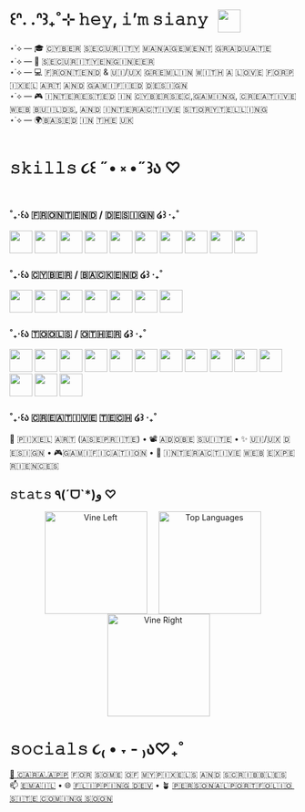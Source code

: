 #  ꒰ᐢ. .ᐢ꒱₊˚⊹  𝚑𝚎𝚢, 𝚒’𝚖 𝚜𝚒𝚊𝚗𝚢 <img src="https://media3.giphy.com/media/v1.Y2lkPTZjMDliOTUyMHNob3Ntd216N2hlbXl6YWkxY21yeGhiemJjbThxZXRyd3F5dXEzNCZlcD12MV9zdGlja2Vyc19zZWFyY2gmY3Q9cw/xd22iKsu0Wn0Q/200.gif" height="40" style="vertical-align: middle; margin-left: 10px;" />

⋆˙⟡ — 🎓 🇨​​🇾​​🇧​​🇪​​🇷​ ​🇸​​🇪​​🇨​​🇺​​🇷​​🇮​​🇹​​🇾​ ​🇲​​🇦​​🇳​​🇦​​🇬​​🇪​​🇲​​🇪​​🇳​​🇹​ 🇬🇷🇦​​🇩🇺​​🇦🇹🇪 ​​</br>
⋆˙⟡ — 🎯 ​🇸​​🇪​​🇨​​🇺​​🇷​​🇮​​🇹​​🇾​ ​​​​🇪​​🇳🇬​🇮​​🇳🇪​​🇪🇷 </br>
⋆˙⟡ — 💻 ​🇫​​🇷​​🇴​​🇳​​🇹​​🇪​​🇳​​🇩​ & ​🇺​​🇮​/​🇺​​🇽​ ​🇬​​🇷​​🇪​​🇲​​🇱​​🇮​​🇳​ ​🇼​​🇮​​🇹​​🇭​ ​🇦​ ​🇱​​🇴​​🇻​​🇪​ ​🇫​​🇴​​🇷​ ​🇵​​🇮​​🇽​​🇪​​🇱​ ​🇦​​🇷​​🇹​ ​🇦​​🇳​​🇩​ ​🇬​​🇦​​🇲​​🇮​​🇫​​🇮​​🇪​​🇩​ ​🇩​​🇪​​🇸​​🇮​​🇬​​🇳​ </br>
⋆˙⟡ — 🎮 ​🇮​​🇳​​🇹​​🇪​​🇷​​🇪​​🇸​​🇹​​🇪​​🇩​ ​🇮​​🇳​ ​🇨​​🇾​​🇧​​🇪​​🇷​​🇸​​🇪​​🇨​, ​🇬​​🇦​​🇲​​🇮​​🇳​​🇬​, ​🇨​​🇷​​🇪​​🇦​​🇹​​🇮​​🇻​​🇪​ ​🇼​​🇪​​🇧​ ​🇧​​🇺​​🇮​​🇱​​🇩​​🇸​, ​🇦​​🇳​​🇩​ ​🇮​​🇳​​🇹​​🇪​​🇷​​🇦​​🇨​​🇹​​🇮​​🇻​​🇪​ ​🇸​​🇹​​🇴​​🇷​​🇾​​🇹​​🇪​​🇱​​🇱​​🇮​​🇳​​🇬​ </br>
⋆˙⟡ — 🌍 ​🇧​​🇦​​🇸​​🇪​​🇩​ ​🇮​​🇳​ ​🇹​​🇭​​🇪​ ​🇺​​🇰​

# 𝚜𝚔𝚒𝚕𝚕𝚜 ૮꒰ ˶• ༝ •˶꒱ა ♡
### ˚₊‧꒰ა ​🇫​​🇷​​🇴​​🇳​​🇹​​🇪​​🇳​​🇩​ / ​🇩​​🇪​​🇸​​🇮​​🇬​​🇳​ ໒꒱ ‧₊˚ 
<p>
  <a href="https://react.dev/"><img src="https://skillicons.dev/icons?i=react" height="40"/></a>
  <a href="https://vitejs.dev/"><img src="https://skillicons.dev/icons?i=vite" height="40"/></a>
  <a href="https://www.typescriptlang.org/docs/"><img src="https://skillicons.dev/icons?i=ts" height="40"/></a>
  <a href="https://developer.mozilla.org/docs/Web/JavaScript"><img src="https://skillicons.dev/icons?i=js" height="40"/></a>
  <a href="https://developer.mozilla.org/docs/Web/CSS"><img src="https://skillicons.dev/icons?i=css" height="40"/></a>
  <a href="https://sass-lang.com/guide/"><img src="https://skillicons.dev/icons?i=sass" height="40"/></a>
  <a href="https://developer.mozilla.org/docs/Web/HTML"><img src="https://skillicons.dev/icons?i=html" height="40"/></a>
  <a href="https://www.figma.com/resources/learn/"><img src="https://skillicons.dev/icons?i=figma" height="40"/></a>
  <a href="https://tailwindcss.com/docs"><img src="https://skillicons.dev/icons?i=tailwind" height="40"/></a>
  <a href="https://threejs.org/docs/"><img src="https://skillicons.dev/icons?i=threejs" height="40"/></a>
</p>

### ˚₊‧꒰ა ​🇨​​🇾​​🇧​​🇪​​🇷​ / ​🇧​​🇦​​🇨​​🇰​​🇪​​🇳​​🇩​  ໒꒱ ‧₊˚
<p>
  <a href="https://docs.python.org/3/" target="_blank"><img src="https://skillicons.dev/icons?i=python" height="40"/></a>
  <a href="https://learn.microsoft.com/dotnet/csharp/" target="_blank"><img src="https://skillicons.dev/icons?i=cs" height="40"/></a>
  <a href="https://wordpress.org/support/article/wordpress-lessons/" target="_blank"><img src="https://skillicons.dev/icons?i=wordpress" height="40"/></a>
  <a href="https://www.kali.org/docs/" target="_blank"><img src="https://skillicons.dev/icons?i=kali" height="40"/></a>
  <a href="https://www.linux.org/docs/" target="_blank"><img src="https://skillicons.dev/icons?i=linux" height="40"/></a>
  <a href="https://learn.microsoft.com/powershell/" target="_blank"><img src="https://skillicons.dev/icons?i=powershell" height="40"/></a>
  <a href="https://dev.mysql.com/doc/" target="_blank"><img src="https://skillicons.dev/icons?i=mysql" height="40"/></a>
</p>

### ​˚₊‧꒰ა  🇹​​🇴​​🇴​​🇱​​🇸​ / 🇴🇹​​🇭🇪🇷​​ ​​໒꒱ ‧₊˚
<p>
  <a href="https://git-scm.com/doc" target="_blank"><img src="https://skillicons.dev/icons?i=git" height="40"/></a>
  <a href="https://docs.github.com/" target="_blank"><img src="https://skillicons.dev/icons?i=github" height="40"/></a>
  <a href="https://code.visualstudio.com/docs" target="_blank"><img src="https://skillicons.dev/icons?i=vscode" height="40"/></a>
  <a href="https://docs.npmjs.com/" target="_blank"><img src="https://skillicons.dev/icons?i=npm" height="40"/></a>
  <a href="https://docs.blender.org/manual/en/latest/" target="_blank"><img src="https://skillicons.dev/icons?i=blender" height="40"/></a>
  <a href="https://docs.replit.com/" target="_blank"><img src="https://skillicons.dev/icons?i=replit" height="40"/></a>
  <a href="https://support.discord.com/hc/en-us" target="_blank"><img src="https://skillicons.dev/icons?i=discord" height="40"/></a>
  <a href="https://helpx.adobe.com/photoshop/user-guide.html" target="_blank"><img src="https://skillicons.dev/icons?i=ps" height="40"/></a>
  <a href="https://helpx.adobe.com/xd/user-guide.html" target="_blank"><img src="https://skillicons.dev/icons?i=xd" height="40"/></a>
  <a href="https://helpx.adobe.com/premiere-pro/user-guide.html" target="_blank"><img src="https://skillicons.dev/icons?i=premiere" height="40"/></a>
  <a href="https://helpx.adobe.com/after-effects/user-guide.html" target="_blank"><img src="https://skillicons.dev/icons?i=ae" height="40"/></a>
  <a href="https://helpx.adobe.com/audition/user-guide.html" target="_blank"><img src="https://skillicons.dev/icons?i=au" height="40"/></a>
  <a href="https://unity.com/learn" target="_blank"><img src="https://skillicons.dev/icons?i=unity" height="40"/></a>
  <a href="https://yarnpkg.com/getting-started" target="_blank"><img src="https://skillicons.dev/icons?i=yarn" height="40"/></a>
</p>

### ˚₊‧꒰ა  ​🇨​​🇷​​🇪​​🇦​​🇹​​🇮​​🇻​​🇪​ ​🇹​​🇪​​🇨​​🇭​ ໒꒱ ‧₊˚ 
🎨 🇵​​🇮​​🇽​​🇪​​🇱​ ​🇦​​🇷​​🇹​ (🇦​​🇸​​🇪​​🇵​​🇷​​🇮​​🇹​​🇪​) •   📽️ ​🇦​​🇩​​🇴​​🇧​​🇪​ ​🇸​​🇺​​🇮​​🇹​​🇪​ •   ✨ ​🇺​​🇮​/​🇺​​🇽​ ​🇩​​🇪​​🇸​​🇮​​🇬​​🇳​ •  🎮 ​🇬​​🇦​​🇲​​🇮​​🇫​​🇮​​🇨​​🇦​​🇹​​🇮​​🇴​​🇳​ •  💫 ​🇮​​🇳​​🇹​​🇪​​🇷​​🇦​​🇨​​🇹​​🇮​​🇻​​🇪​ ​🇼​​🇪​​🇧​ ​🇪​​🇽​​🇵​​🇪​​🇷​​🇮​​🇪​​🇳​​🇨​​🇪​​🇸​

## 𝚜𝚝𝚊𝚝𝚜 ٩(ˊᗜˋ*)و ♡  

<p align="center">
  <img 
    src="https://media2.giphy.com/media/v1.Y2lkPTZjMDliOTUyNnc4N3Z4NGhucnlsNDIwZGU5ZGpuaDI1ZTVzOXE5ZHo3eXNiZzk4YSZlcD12MV9zdGlja2Vyc19zZWFyY2gmY3Q9cw/QJfZLi0d2FovlP5gZv/giphy.gif"
    height="180"
    alt="Vine Left"
    style="margin-right:20px;"
  /><img
    src="https://github-readme-stats.vercel.app/api/top-langs/?username=pharrahlita&layout=compact&theme=catppuccin&bg_color=0d1117&title_color=cce3d1&text_color=ffffff&icon_color=a7d7a9&hide_border=true"
    height="180"
    alt="Top Languages"
  /><img 
    src="https://media2.giphy.com/media/v1.Y2lkPTZjMDliOTUyNnc4N3Z4NGhucnlsNDIwZGU5ZGpuaDI1ZTVzOXE5ZHo3eXNiZzk4YSZlcD12MV9zdGlja2Vyc19zZWFyY2gmY3Q9cw/QJfZLi0d2FovlP5gZv/giphy.gif"
    height="180"
    alt="Vine Right"
    style="margin-left:20px;"
  />
</p>

# 𝚜𝚘𝚌𝚒𝚊𝚕𝚜 ૮₍ • ˕ - ₎ა♡₊˚
[🎨 🇨​​🇦​​🇷​​🇦​.​🇦​​🇵​​🇵​](https://cara.app/siany) ​🇫​​🇴​​🇷​ ​🇸​​🇴​​🇲​​🇪​ ​🇴​​🇫​ ​🇲​​🇾​ ​🇵​​🇮​​🇽​​🇪​​🇱​​🇸​ ​🇦​​🇳​​🇩​ ​🇸​​🇨​​🇷​​🇮​​🇧​​🇧​​🇱​​🇪​​🇸 </br>
📫 [🇪​​🇲​​🇦​​🇮​​🇱​](mailto:pharrahlita@gmail.com) • 🌐 [​​​🇫​​🇱​​🇮​​🇵​​🇵​​🇮​​🇳​​🇬​ ​🇩​​🇪​​🇻​](https://flippingdev.com) • 🪴 [​🇵​​🇪​​🇷​​🇸​​🇴​​🇳​​🇦​​🇱​ ​🇵​​🇴​​🇷​​🇹​​🇫​​🇴​​🇱​​🇮​​🇴​ ​🇸​​🇮​​🇹​​🇪​ ​🇨​​🇴​​🇲​​🇮​​🇳​​🇬​ ​🇸​​🇴​​🇴​​🇳​](https://i.pinimg.com/originals/26/5f/7a/265f7a3a2e2b376bf414fe4de6373d29.gif)
